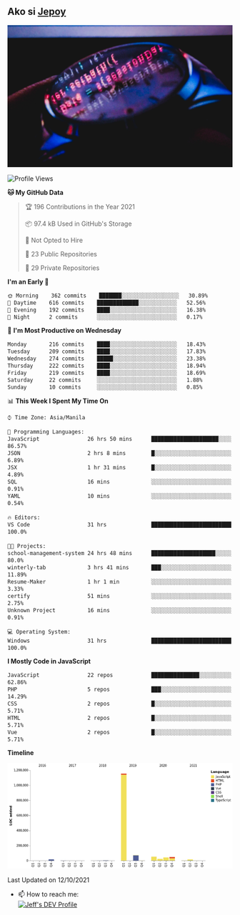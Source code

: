 ## Ako si [Jepoy](https://github.com/je-poy)
![je-poy-cover-img](imgs/cover.jpeg)

<!--START_SECTION:waka-->
![Profile Views](http://img.shields.io/badge/Profile%20Views-0-blue)

**🐱 My GitHub Data** 

> 🏆 196 Contributions in the Year 2021
 > 
> 📦 97.4 kB Used in GitHub's Storage 
 > 
> 🚫 Not Opted to Hire
 > 
> 📜 23 Public Repositories 
 > 
> 🔑 29 Private Repositories  
 > 
**I'm an Early 🐤** 

```text
🌞 Morning    362 commits    ███████░░░░░░░░░░░░░░░░░░   30.89% 
🌆 Daytime    616 commits    █████████████░░░░░░░░░░░░   52.56% 
🌃 Evening    192 commits    ████░░░░░░░░░░░░░░░░░░░░░   16.38% 
🌙 Night      2 commits      ░░░░░░░░░░░░░░░░░░░░░░░░░   0.17%

```
📅 **I'm Most Productive on Wednesday** 

```text
Monday       216 commits    ████░░░░░░░░░░░░░░░░░░░░░   18.43% 
Tuesday      209 commits    ████░░░░░░░░░░░░░░░░░░░░░   17.83% 
Wednesday    274 commits    █████░░░░░░░░░░░░░░░░░░░░   23.38% 
Thursday     222 commits    ████░░░░░░░░░░░░░░░░░░░░░   18.94% 
Friday       219 commits    ████░░░░░░░░░░░░░░░░░░░░░   18.69% 
Saturday     22 commits     ░░░░░░░░░░░░░░░░░░░░░░░░░   1.88% 
Sunday       10 commits     ░░░░░░░░░░░░░░░░░░░░░░░░░   0.85%

```


📊 **This Week I Spent My Time On** 

```text
⌚︎ Time Zone: Asia/Manila

💬 Programming Languages: 
JavaScript               26 hrs 50 mins      █████████████████████░░░░   86.57% 
JSON                     2 hrs 8 mins        █░░░░░░░░░░░░░░░░░░░░░░░░   6.89% 
JSX                      1 hr 31 mins        █░░░░░░░░░░░░░░░░░░░░░░░░   4.89% 
SQL                      16 mins             ░░░░░░░░░░░░░░░░░░░░░░░░░   0.91% 
YAML                     10 mins             ░░░░░░░░░░░░░░░░░░░░░░░░░   0.54%

🔥 Editors: 
VS Code                  31 hrs              █████████████████████████   100.0%

🐱‍💻 Projects: 
school-management-system 24 hrs 48 mins      ████████████████████░░░░░   80.0% 
winterly-tab             3 hrs 41 mins       ███░░░░░░░░░░░░░░░░░░░░░░   11.89% 
Resume-Maker             1 hr 1 min          ░░░░░░░░░░░░░░░░░░░░░░░░░   3.33% 
certify                  51 mins             ░░░░░░░░░░░░░░░░░░░░░░░░░   2.75% 
Unknown Project          16 mins             ░░░░░░░░░░░░░░░░░░░░░░░░░   0.91%

💻 Operating System: 
Windows                  31 hrs              █████████████████████████   100.0%

```

**I Mostly Code in JavaScript** 

```text
JavaScript               22 repos            ███████████████░░░░░░░░░░   62.86% 
PHP                      5 repos             ███░░░░░░░░░░░░░░░░░░░░░░   14.29% 
CSS                      2 repos             █░░░░░░░░░░░░░░░░░░░░░░░░   5.71% 
HTML                     2 repos             █░░░░░░░░░░░░░░░░░░░░░░░░   5.71% 
Vue                      2 repos             █░░░░░░░░░░░░░░░░░░░░░░░░   5.71%

```


**Timeline**

![Chart not found](https://raw.githubusercontent.com/je-poy/je-poy/main/charts/bar_graph.png) 


 Last Updated on 12/10/2021
<!--END_SECTION:waka-->

- 📫 How to reach me: <br />
[<img src="https://d2fltix0v2e0sb.cloudfront.net/dev-badge.svg" width="50" alt="Jeff's DEV Profile" />](https://dev.to/jepoy)
<!--
**je-poy/je-poy** is a ✨ _special_ ✨ repository because its `README.md` (this file) appears on your GitHub profile.

Here are some ideas to get you started:

- 🔭 I’m currently working on ...
- 🌱 I’m currently learning ...
- 👯 I’m looking to collaborate on ...
- 🤔 I’m looking for help with ...
- 💬 Ask me about ...

- 😄 Pronouns: ...
- ⚡ Fun fact: ...
-->

